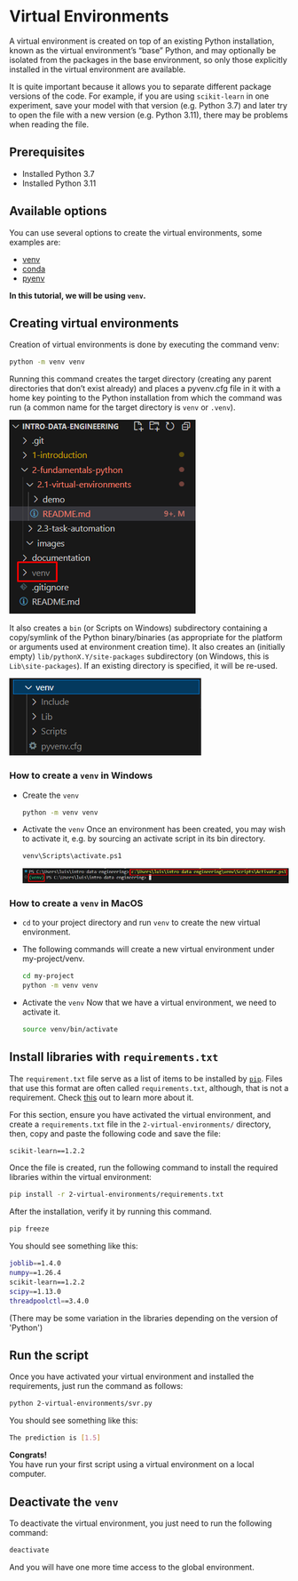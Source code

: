 # Virtual Environments

A virtual environment is created on top of an existing Python installation, known as the virtual environment’s “base” Python, and may optionally be isolated from the packages in the base environment, so only those explicitly installed in the virtual environment are available.

It is quite important because it allows you to separate different package versions of the code. For example, if you are using `scikit-learn` in one experiment, save your model with that version (e.g. Python 3.7) and later try to open the file with a new version (e.g. Python 3.11), there may be problems when reading the file.

## Prerequisites

* Installed Python 3.7
* Installed Python 3.11

## Available options

You can use several options to create the virtual environments, some examples are:

* [venv](https://docs.python.org/3/library/venv.html)
* [conda](https://conda.io/projects/conda/en/latest/user-guide/tasks/manage-environments.html)
* [pyenv](https://github.com/pyenv/pyenv-virtualenv)

**In this tutorial, we will be using `venv`.**

## Creating virtual environments

Creation of virtual environments is done by executing the command venv:

```bash
python -m venv venv
```

Running this command creates the target directory (creating any parent directories that don’t exist already) and places a pyvenv.cfg file in it with a home key pointing to the Python installation from which the command was run (a common name for the target directory is `venv` or `.venv`).

![venv.png](./images/venv.png)

It also creates a `bin` (or Scripts on Windows) subdirectory containing a copy/symlink of the Python binary/binaries (as appropriate for the platform or arguments used at environment creation time). It also creates an (initially empty) `lib/pythonX.Y/site-packages` subdirectory (on Windows, this is `Lib\site-packages`). If an existing directory is specified, it will be re-used.

![venv1.png](./images/venv1.png)

### How to create a `venv` in Windows

* Create the `venv`

    ```bash
    python -m venv venv
    ```

* Activate the `venv`
    Once an environment has been created, you may wish to activate it, e.g. by sourcing an activate script in its bin directory.

    ```bash
    venv\Scripts\activate.ps1
    ```

    ![venv_activate.png](./images/venv_activate.png)

### How to create a `venv` in MacOS

* `cd` to your project directory and run `venv` to create the new virtual environment.

* The following commands will create a new virtual environment under my-project/venv.

    ```bash
    cd my-project
    python -m venv venv
    ```

* Activate the `venv`
    Now that we have a virtual environment, we need to activate it.

    ```bash
    source venv/bin/activate
    ```

## Install libraries with `requirements.txt`

The `requirement.txt` file serve as a list of items to be installed by [`pip`](https://realpython.com/what-is-pip/). Files that use this format are often called `requirements.txt`, although, that is not a requirement. Check [this](https://pip.pypa.io/en/stable/reference/requirements-file-format/) out to learn more about it.

For this section, ensure you have activated the virtual environment, and create a `requirements.txt` file in the `2-virtual-environments/` directory, then, copy and paste the following code and save the file:

```bash
scikit-learn==1.2.2
```

Once the file is created, run the following command to install the required libraries within the virtual environment:

```bash
pip install -r 2-virtual-environments/requirements.txt
```

After the installation, verify it by running this command.

```bash
pip freeze
```

You should see something like this:

```bash
joblib==1.4.0
numpy==1.26.4
scikit-learn==1.2.2
scipy==1.13.0
threadpoolctl==3.4.0
```

(There may be some variation in the libraries depending on the version of 'Python')

## Run the script

Once you have activated your virtual environment and installed the requirements, just run the command as follows:

```bash
python 2-virtual-environments/svr.py  
```

You should see something like this:

```bash
The prediction is [1.5]
```

**Congrats!**  
You have run your first script using a virtual environment on a local computer.

## Deactivate the `venv`

To deactivate the virtual environment, you just need to run the following command:

```bash
deactivate
```

And you will have one more time access to the global environment.
